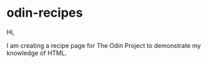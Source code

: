 # odin-recipes

Hi,
 
I am creating a recipe page for The Odin Project to demonstrate my knowledge of HTML.